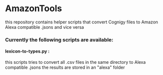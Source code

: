 # AmazonTools

this repository contains helper scripts that convert Cognigy files to Amazon Alexa compatible .jsons and vice versa

### Currently the following scripts are available:

#### lexicon-to-types.py :

this scripts tries to convert all .csv files in the same directory to Alexa compatible .jsons
the results are stored in an "alexa" folder
